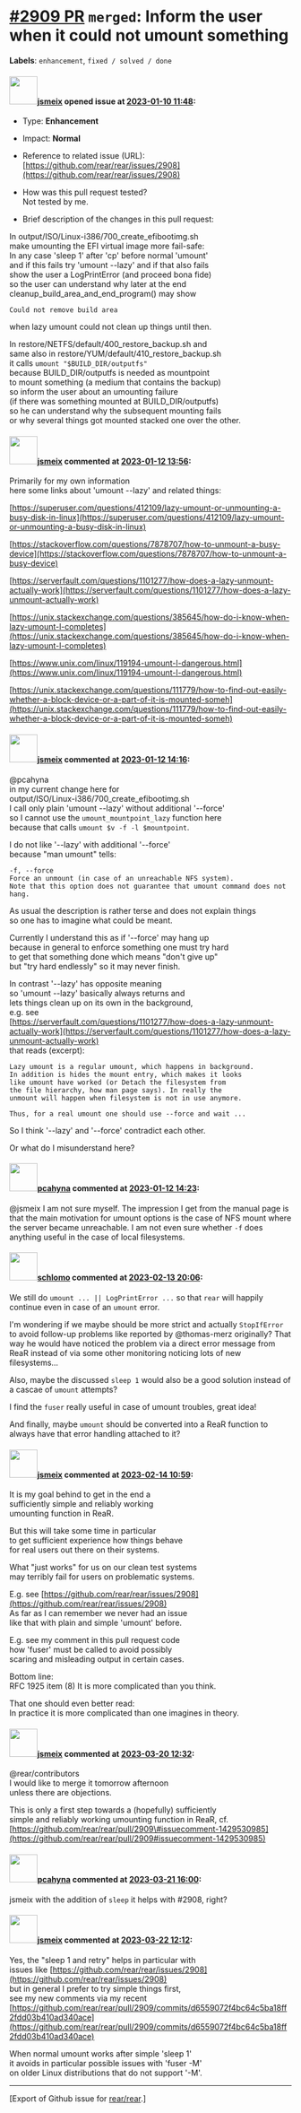 [\#2909 PR](https://github.com/rear/rear/pull/2909) `merged`: Inform the user when it could not umount something
================================================================================================================

**Labels**: `enhancement`, `fixed / solved / done`

#### <img src="https://avatars.githubusercontent.com/u/1788608?u=925fc54e2ce01551392622446ece427f51e2f0ce&v=4" width="50">[jsmeix](https://github.com/jsmeix) opened issue at [2023-01-10 11:48](https://github.com/rear/rear/pull/2909):

-   Type: **Enhancement**

-   Impact: **Normal**

-   Reference to related issue (URL):  
    [https://github.com/rear/rear/issues/2908](https://github.com/rear/rear/issues/2908)

-   How was this pull request tested?  
    Not tested by me.

-   Brief description of the changes in this pull request:

In output/ISO/Linux-i386/700\_create\_efibootimg.sh  
make umounting the EFI virtual image more fail-safe:  
In any case 'sleep 1' after 'cp' before normal 'umount'  
and if this fails try 'umount --lazy' and if that also fails  
show the user a LogPrintError (and proceed bona fide)  
so the user can understand why later at the end  
cleanup\_build\_area\_and\_end\_program() may show

    Could not remove build area

when lazy umount could not clean up things until then.

In restore/NETFS/default/400\_restore\_backup.sh and  
same also in restore/YUM/default/410\_restore\_backup.sh  
it calls `umount "$BUILD_DIR/outputfs"`  
because BUILD\_DIR/outputfs is needed as mountpoint  
to mount something (a medium that contains the backup)  
so inform the user about an umounting failure  
(if there was something mounted at BUILD\_DIR/outputfs)  
so he can understand why the subsequent mounting fails  
or why several things got mounted stacked one over the other.

#### <img src="https://avatars.githubusercontent.com/u/1788608?u=925fc54e2ce01551392622446ece427f51e2f0ce&v=4" width="50">[jsmeix](https://github.com/jsmeix) commented at [2023-01-12 13:56](https://github.com/rear/rear/pull/2909#issuecomment-1380392192):

Primarily for my own information  
here some links about 'umount --lazy' and related things:

[https://superuser.com/questions/412109/lazy-umount-or-unmounting-a-busy-disk-in-linux](https://superuser.com/questions/412109/lazy-umount-or-unmounting-a-busy-disk-in-linux)

[https://stackoverflow.com/questions/7878707/how-to-unmount-a-busy-device](https://stackoverflow.com/questions/7878707/how-to-unmount-a-busy-device)

[https://serverfault.com/questions/1101277/how-does-a-lazy-unmount-actually-work](https://serverfault.com/questions/1101277/how-does-a-lazy-unmount-actually-work)

[https://unix.stackexchange.com/questions/385645/how-do-i-know-when-lazy-umount-l-completes](https://unix.stackexchange.com/questions/385645/how-do-i-know-when-lazy-umount-l-completes)

[https://www.unix.com/linux/119194-umount-l-dangerous.html](https://www.unix.com/linux/119194-umount-l-dangerous.html)

[https://unix.stackexchange.com/questions/111779/how-to-find-out-easily-whether-a-block-device-or-a-part-of-it-is-mounted-someh](https://unix.stackexchange.com/questions/111779/how-to-find-out-easily-whether-a-block-device-or-a-part-of-it-is-mounted-someh)

#### <img src="https://avatars.githubusercontent.com/u/1788608?u=925fc54e2ce01551392622446ece427f51e2f0ce&v=4" width="50">[jsmeix](https://github.com/jsmeix) commented at [2023-01-12 14:16](https://github.com/rear/rear/pull/2909#issuecomment-1380419767):

@pcahyna  
in my current change here for  
output/ISO/Linux-i386/700\_create\_efibootimg.sh  
I call only plain 'umount --lazy' without additional '--force'  
so I cannot use the `umount_mountpoint_lazy` function here  
because that calls `umount $v -f -l $mountpoint`.

I do not like '--lazy' with additional '--force'  
because "man umount" tells:

    -f, --force
    Force an unmount (in case of an unreachable NFS system).
    Note that this option does not guarantee that umount command does not hang.

As usual the description is rather terse and does not explain things  
so one has to imagine what could be meant.

Currently I understand this as if '--force' may hang up  
because in general to enforce something one must try hard  
to get that something done which means "don't give up"  
but "try hard endlessly" so it may never finish.

In contrast '--lazy' has opposite meaning  
so 'umount --lazy' basically always returns and  
lets things clean up on its own in the background,  
e.g. see  
[https://serverfault.com/questions/1101277/how-does-a-lazy-unmount-actually-work](https://serverfault.com/questions/1101277/how-does-a-lazy-unmount-actually-work)  
that reads (excerpt):

    Lazy umount is a regular umount, which happens in background.
    In addition is hides the mount entry, which makes it looks
    like umount have worked (or Detach the filesystem from
    the file hierarchy, how man page says). In really the
    unmount will happen when filesystem is not in use anymore.

    Thus, for a real umount one should use --force and wait ...

So I think '--lazy' and '--force' contradict each other.

Or what do I misunderstand here?

#### <img src="https://avatars.githubusercontent.com/u/26300485?u=9105d243bc9f7ade463a3e52e8dd13fa67837158&v=4" width="50">[pcahyna](https://github.com/pcahyna) commented at [2023-01-12 14:23](https://github.com/rear/rear/pull/2909#issuecomment-1380429424):

@jsmeix I am not sure myself. The impression I get from the manual page
is that the main motivation for umount options is the case of NFS mount
where the server became unreachable. I am not even sure whether `-f`
does anything useful in the case of local filesystems.

#### <img src="https://avatars.githubusercontent.com/u/101384?v=4" width="50">[schlomo](https://github.com/schlomo) commented at [2023-02-13 20:06](https://github.com/rear/rear/pull/2909#issuecomment-1428604658):

We still do `umount ... || LogPrintError ...` so that `rear` will
happily continue even in case of an `umount` error.

I'm wondering if we maybe should be more strict and actually
`StopIfError` to avoid follow-up problems like reported by @thomas-merz
originally? That way he would have noticed the problem via a direct
error message from ReaR instead of via some other monitoring noticing
lots of new filesystems...

Also, maybe the discussed `sleep 1` would also be a good solution
instead of a cascae of `umount` attempts?

I find the `fuser` really useful in case of umount troubles, great idea!

And finally, maybe `umount` should be converted into a ReaR function to
always have that error handling attached to it?

#### <img src="https://avatars.githubusercontent.com/u/1788608?u=925fc54e2ce01551392622446ece427f51e2f0ce&v=4" width="50">[jsmeix](https://github.com/jsmeix) commented at [2023-02-14 10:59](https://github.com/rear/rear/pull/2909#issuecomment-1429530985):

It is my goal behind to get in the end a  
sufficiently simple and reliably working  
umounting function in ReaR.

But this will take some time in particular  
to get sufficient experience how things behave  
for real users out there on their systems.

What "just works" for us on our clean test systems  
may terribly fail for users on problematic systems.

E.g. see
[https://github.com/rear/rear/issues/2908](https://github.com/rear/rear/issues/2908)  
As far as I can remember we never had an issue  
like that with plain and simple 'umount' before.

E.g. see my comment in this pull request code  
how 'fuser' must be called to avoid possibly  
scaring and misleading output in certain cases.

Bottom line:  
RFC 1925 item (8) It is more complicated than you think.

That one should even better read:  
In practice it is more complicated than one imagines in theory.

#### <img src="https://avatars.githubusercontent.com/u/1788608?u=925fc54e2ce01551392622446ece427f51e2f0ce&v=4" width="50">[jsmeix](https://github.com/jsmeix) commented at [2023-03-20 12:32](https://github.com/rear/rear/pull/2909#issuecomment-1476143234):

@rear/contributors  
I would like to merge it tomorrow afternoon  
unless there are objections.

This is only a first step towards a (hopefully) sufficiently  
simple and reliably working umounting function in ReaR, cf.  
[https://github.com/rear/rear/pull/2909\#issuecomment-1429530985](https://github.com/rear/rear/pull/2909#issuecomment-1429530985)

#### <img src="https://avatars.githubusercontent.com/u/26300485?u=9105d243bc9f7ade463a3e52e8dd13fa67837158&v=4" width="50">[pcahyna](https://github.com/pcahyna) commented at [2023-03-21 16:00](https://github.com/rear/rear/pull/2909#issuecomment-1478107065):

jsmeix with the addition of `sleep` it helps with \#2908, right?

#### <img src="https://avatars.githubusercontent.com/u/1788608?u=925fc54e2ce01551392622446ece427f51e2f0ce&v=4" width="50">[jsmeix](https://github.com/jsmeix) commented at [2023-03-22 12:12](https://github.com/rear/rear/pull/2909#issuecomment-1479468465):

Yes, the "sleep 1 and retry" helps in particular with  
issues like
[https://github.com/rear/rear/issues/2908](https://github.com/rear/rear/issues/2908)  
but in general I prefer to try simple things first,  
see my new comments via my recent  
[https://github.com/rear/rear/pull/2909/commits/d6559072f4bc64c5ba18ff2fdd03b410ad340ace](https://github.com/rear/rear/pull/2909/commits/d6559072f4bc64c5ba18ff2fdd03b410ad340ace)

When normal umount works after simple 'sleep 1'  
it avoids in particular possible issues with 'fuser -M'  
on older Linux distributions that do not support '-M'.

------------------------------------------------------------------------

\[Export of Github issue for
[rear/rear](https://github.com/rear/rear).\]
